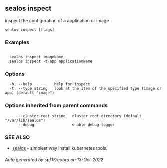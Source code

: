 ## sealos inspect

inspect the configuration of a application or image

```
sealos inspect [flags]
```

### Examples

```

  sealos inspect imageName
  sealos inspect -t app applicationName

```

### Options

```
  -h, --help          help for inspect
  -t, --type string   look at the item of the specified type (image or app) (default "image")
```

### Options inherited from parent commands

```
      --cluster-root string   cluster root directory (default "/var/lib/sealos")
      --debug                 enable debug logger
```

### SEE ALSO

* [sealos](sealos.md)	 - simplest way install kubernetes tools.

###### Auto generated by spf13/cobra on 13-Oct-2022
